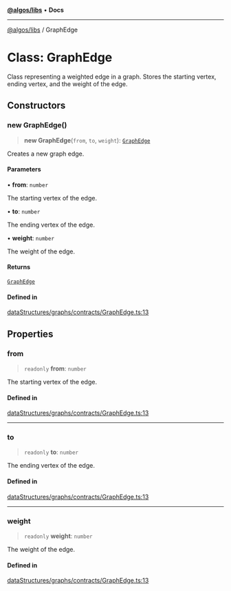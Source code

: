 [**@algos/libs**](../README.md) • **Docs**

***

[@algos/libs](../globals.md) / GraphEdge

# Class: GraphEdge

Class representing a weighted edge in a graph.
Stores the starting vertex, ending vertex, and the weight of the edge.

## Constructors

### new GraphEdge()

> **new GraphEdge**(`from`, `to`, `weight`): [`GraphEdge`](GraphEdge.md)

Creates a new graph edge.

#### Parameters

• **from**: `number`

The starting vertex of the edge.

• **to**: `number`

The ending vertex of the edge.

• **weight**: `number`

The weight of the edge.

#### Returns

[`GraphEdge`](GraphEdge.md)

#### Defined in

[dataStructures/graphs/contracts/GraphEdge.ts:13](https://bitbucket.org/vladbasin/algos/src/5a7ff036d2baf511556b0e58f1b60a1888b2ff2f/libs/algos/src/lib/dataStructures/graphs/contracts/GraphEdge.ts#lines-13)

## Properties

### from

> `readonly` **from**: `number`

The starting vertex of the edge.

#### Defined in

[dataStructures/graphs/contracts/GraphEdge.ts:13](https://bitbucket.org/vladbasin/algos/src/5a7ff036d2baf511556b0e58f1b60a1888b2ff2f/libs/algos/src/lib/dataStructures/graphs/contracts/GraphEdge.ts#lines-13)

***

### to

> `readonly` **to**: `number`

The ending vertex of the edge.

#### Defined in

[dataStructures/graphs/contracts/GraphEdge.ts:13](https://bitbucket.org/vladbasin/algos/src/5a7ff036d2baf511556b0e58f1b60a1888b2ff2f/libs/algos/src/lib/dataStructures/graphs/contracts/GraphEdge.ts#lines-13)

***

### weight

> `readonly` **weight**: `number`

The weight of the edge.

#### Defined in

[dataStructures/graphs/contracts/GraphEdge.ts:13](https://bitbucket.org/vladbasin/algos/src/5a7ff036d2baf511556b0e58f1b60a1888b2ff2f/libs/algos/src/lib/dataStructures/graphs/contracts/GraphEdge.ts#lines-13)
